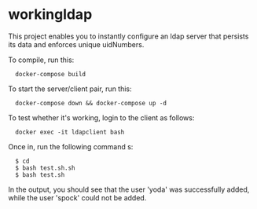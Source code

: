 # workingldap

This project enables you to instantly configure an ldap server that persists its data and enforces unique uidNumbers.

To compile, run this:

```
  docker-compose build
```

To start the server/client pair, run this:

```
  docker-compose down && docker-compose up -d
```
 
To test whether it's working, login to the client as follows:

```
  docker exec -it ldapclient bash
```

Once in, run the following command s:

```
  $ cd
  $ bash test.sh.sh
  $ bash test.sh
```

In the output, you should see that the user 'yoda' was successfully added, while the user 'spock' could not be added.
